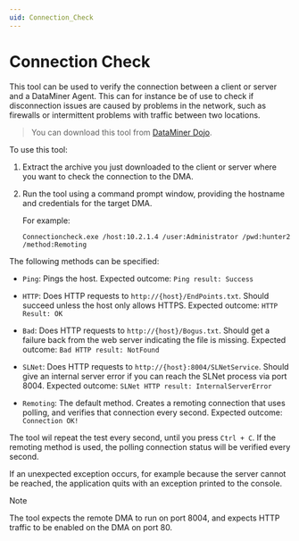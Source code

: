 ```yaml
---
uid: Connection_Check
---
```


# Connection Check

This tool can be used to verify the connection between a client or server and a DataMiner Agent. This can for instance be of use to check if disconnection issues are caused by problems in the network, such as firewalls or intermittent problems with traffic between two locations.

> You can download this tool from [DataMiner Dojo](https://community.dataminer.services/download/connectioncheck/).

To use this tool:

1. Extract the archive you just downloaded to the client or server where you want to check the connection to the DMA.

1. Run the tool using a command prompt window, providing the hostname and credentials for the target DMA. 

   For example:

   `Connectioncheck.exe /host:10.2.1.4 /user:Administrator /pwd:hunter2 /method:Remoting`

The following methods can be specified:

- `Ping`: Pings the host. Expected outcome: `Ping result: Success`

- `HTTP`: Does HTTP requests to `http://{host}/EndPoints.txt`. Should succeed unless the host only allows HTTPS. Expected outcome: `HTTP Result: OK`

- `Bad`: Does HTTP requests to `http://{host}/Bogus.txt`. Should get a failure back from the web server indicating the file is missing. Expected outcome: `Bad HTTP result: NotFound`

- `SLNet`: Does HTTP requests to `http://{host}:8004/SLNetService`. Should give an internal server error if you can reach the SLNet process via port 8004. Expected outcome: `SLNet HTTP result: InternalServerError`

- `Remoting`: The default method. Creates a remoting connection that uses polling, and verifies that connection every second. Expected outcome: `Connection OK!`

The tool wil repeat the test every second, until you press `Ctrl + C`. If the remoting method is used, the polling connection status will be verified every second.

If an unexpected exception occurs, for example because the server cannot be reached, the application quits with an exception printed to the console.

> [!NOTE]
> The tool expects the remote DMA to run on port 8004, and expects HTTP traffic to be enabled on the DMA on port 80.
